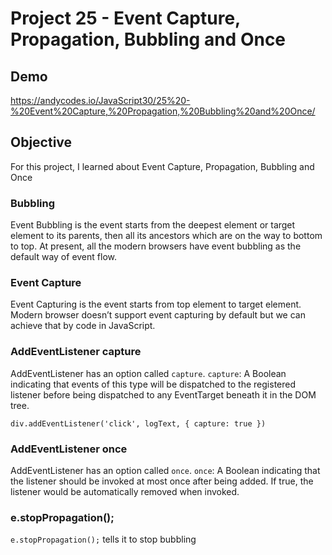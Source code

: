 # Project 25 - Event Capture, Propagation, Bubbling and Once

## Demo

https://andycodes.io/JavaScript30/25%20-%20Event%20Capture,%20Propagation,%20Bubbling%20and%20Once/

## Objective

For this project, I learned about Event Capture, Propagation, Bubbling and Once

### Bubbling

Event Bubbling is the event starts from the deepest element or target element to its parents, then all its ancestors which are on the way to bottom to top. At present, all the modern browsers have event bubbling as the default way of event flow.

### Event Capture

Event Capturing is the event starts from top element to target element. Modern browser doesn’t support event capturing by default but we can achieve that by code in JavaScript.

### AddEventListener capture

AddEventListener has an option called `capture`. `capture`: A Boolean indicating that events of this type will be dispatched to the registered listener before being dispatched to any EventTarget beneath it in the DOM tree.

`div.addEventListener('click', logText, { capture: true })`

### AddEventListener once

AddEventListener has an option called `once`. `once`: A Boolean indicating that the listener should be invoked at most once after being added. If true, the listener would be automatically removed when invoked.

### e.stopPropagation();

`e.stopPropagation();` tells it to stop bubbling
